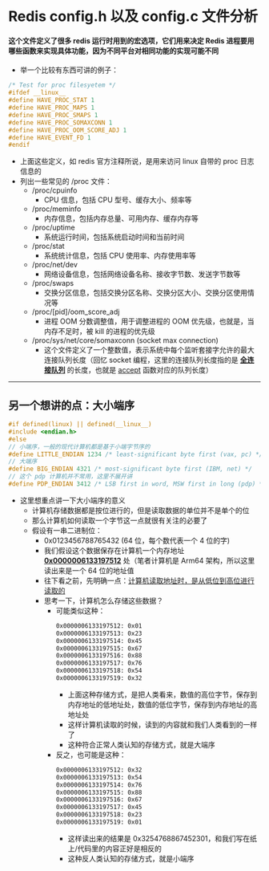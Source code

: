 # Redis config.h 以及 config.c 文件分析
#### 这个文件定义了很多 redis 运行时用到的宏选项，它们用来决定 Redis 进程要用哪些函数来实现具体功能，因为不同平台对相同功能的实现可能不同
- 举一个比较有东西可讲的例子：
``` C
/* Test for proc filesyetem */
#ifdef __linux__
#define HAVE_PROC_STAT 1
#define HAVE_PROC_MAPS 1
#define HAVE_PROC_SMAPS 1
#define HAVE_PROC_SOMAXCONN 1
#define HAVE_PROC_OOM_SCORE_ADJ 1
#define HAVE_EVENT_FD 1
#endif
```
- 上面这些定义，如 redis 官方注释所说，是用来访问 linux 自带的 proc 日志信息的
- 列出一些常见的 /proc 文件：
    - /proc/cpuinfo 
        - CPU 信息，包括 CPU 型号、缓存大小、频率等
    - /proc/meminfo
        - 内存信息，包括内存总量、可用内存、缓存内存等
    - /proc/uptime
        - 系统运行时间，包括系统启动时间和当前时间
    - /proc/stat
        - 系统统计信息，包括 CPU 使用率、内存使用率等
    - /proc/net/dev
        - 网络设备信息，包括网络设备名称、接收字节数、发送字节数等
    - /proc/swaps
        - 交换分区信息，包括交换分区名称、交换分区大小、交换分区使用情况等
    - /proc/[pid]/oom_score_adj
        - 进程 OOM 分数调整值，用于调整进程的 OOM 优先级，也就是，当内存不足时，被 kill 的进程的优先级
    - /proc/sys/net/core/somaxconn (socket max connection)
        - 这个文件定义了一个整数值，表示系统中每个监听套接字允许的最大连接队列长度（回忆 socket 编程，这里的连接队列长度指的是 <u>**全连接队列**</u> 的长度，也就是 <u>accept</u> 函数对应的队列长度）

-- -

## 另一个想讲的点：大小端序

``` C
#if defined(linux) || defined(__linux__)
#include <endian.h>
#else 
// 小端序，一般的现代计算机都是基于小端字节序的
#define LITTLE_ENDIAN 1234 /* least-significant byte first (vax, pc) */
// 大端序
#define BIG_ENDIAN 4321 /* most-significant byte first (IBM, net) */
// 这个 pdp 计算机并不常用，这里不展开讲
#define PDP_ENDIAN 3412 /* LSB first in word, MSW first in long (pdp) */
```
- 这里想重点讲一下大小端序的意义
    - 计算机存储数据都是按位进行的，但是读取数据的单位并不是单个的位
    - 那么计算机如何读取一个字节这一点就很有关注的必要了
    - 假设有一串二进制位：
        - 0x0123456788765432 (64 位，每个数代表一个 4 位的字)
        - 我们假设这个数据保存在计算机一个内存地址 <u>**0x0000006133197512**</u> 处（笔者计算机是 Arm64 架构，所以这里读出来是一个 64 位的地址值
        - 往下看之前，先明确一点：<u>计算机读取地址时，是从低位到高位进行读取的</u>
        - 思考一下，计算机怎么存储这些数据？
            - 可能类似这种：
                ``` txt
                0x0000006133197512: 0x01
                0x0000006133197513: 0x23
                0x0000006133197514: 0x45
                0x0000006133197515: 0x67
                0x0000006133197516: 0x88
                0x0000006133197517: 0x76
                0x0000006133197518: 0x54
                0x0000006133197519: 0x32
                ```
                - 上面这种存储方式，是把人类看来，数值的高位字节，保存到内存地址的低地址处，数值的低位字节，保存到内存地址的高地址处
                - 这样计算机读取的时候，读到的内容就和我们人类看到的一样了
                - 这种符合正常人类认知的存储方式，就是大端序
            - 反之，也可能是这种：
                ``` txt
                0x0000006133197512: 0x32
                0x0000006133197513: 0x54
                0x0000006133197514: 0x76
                0x0000006133197515: 0x88
                0x0000006133197516: 0x67
                0x0000006133197517: 0x45
                0x0000006133197518: 0x23
                0x0000006133197519: 0x01
                ```
                - 这样读出来的结果是 0x3254768867452301，和我们写在纸上/代码里的内容正好是相反的
                - 这种反人类认知的存储方式，就是小端序